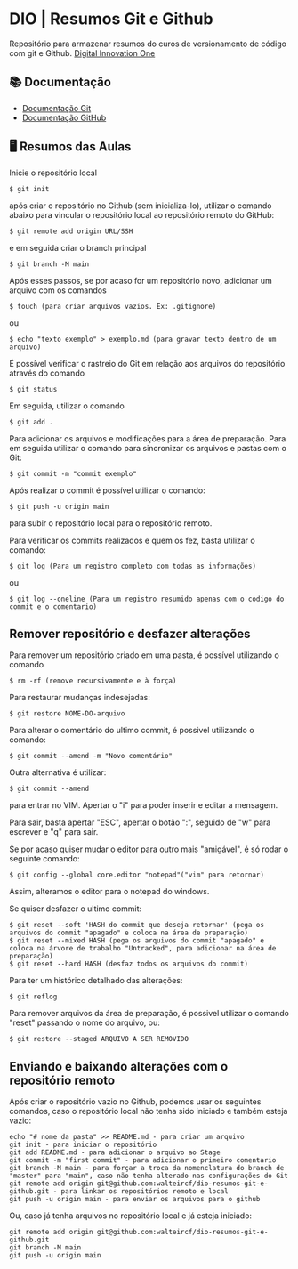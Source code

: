 
# DIO | Resumos Git e Github

Repositório para armazenar resumos do curos de versionamento de código com git e Github. [Digital Innovation One](https://www.dio.me/)

## 📚 Documentação
- [Documentação Git](https://git-scm.com/doc)
- [Documentação GitHub](https://docs.github.com/)

## 🖥️ Resumos das Aulas

Inicie o repositório local
```
$ git init
```
após criar o repositório no Github (sem inicializa-lo), utilizar o comando abaixo para vincular o repositório local ao repositório remoto do GitHub:
```
$ git remote add origin URL/SSH
```
e em seguida criar o branch principal
```
$ git branch -M main
```
Após esses passos, se por acaso for um repositório novo, adicionar um arquivo com os comandos
```
$ touch (para criar arquivos vazios. Ex: .gitignore)
```
ou 
```
$ echo "texto exemplo" > exemplo.md (para gravar texto dentro de um arquivo)
```
É possível verificar o rastreio do Git em relação aos arquivos do repositório através do comando
```
$ git status
```
Em seguida, utilizar o comando
```
$ git add .
```
Para adicionar os arquivos e modificações para a área de preparação. Para em seguida utilizar o comando para sincronizar os arquivos e pastas com o Git:
```
$ git commit -m "commit exemplo"
```
Após realizar o commit é possível utilizar o comando:
```
$ git push -u origin main
```
para subir o repositório local para o repositório remoto.

Para verificar os commits realizados e quem os fez, basta utilizar o comando:
```
$ git log (Para um registro completo com todas as informações)
```
ou
```
$ git log --oneline (Para um registro resumido apenas com o codigo do commit e o comentario)
```


## Remover repositório e desfazer alterações

Para remover um repositório criado em uma pasta, é possível utilizando o comando 
```
$ rm -rf (remove recursivamente e à força)
```
Para restaurar mudanças indesejadas:
```
$ git restore NOME-DO-arquivo
```
Para alterar o comentário do ultimo commit, é possivel utilizando o comando:
```
$ git commit --amend -m "Novo comentário"
```
Outra alternativa é utilizar:
```
$ git commit --amend
```
para entrar no VIM. Apertar o "i" para poder inserir e editar a mensagem.

Para sair, basta apertar "ESC", apertar o botão ":", seguido de "w" para escrever e "q" para sair.

Se por acaso quiser mudar o editor para outro mais "amigável", é só rodar o seguinte comando:
```
$ git config --global core.editor "notepad"("vim" para retornar)
```
Assim, alteramos o editor para o notepad do windows.

Se quiser desfazer o ultimo commit:
```
$ git reset --soft 'HASH do commit que deseja retornar' (pega os arquivos do commit "apagado" e coloca na área de preparação)
$ git reset --mixed HASH (pega os arquivos do commit "apagado" e coloca na árvore de trabalho "Untracked", para adicionar na área de preparação)
$ git reset --hard HASH (desfaz todos os arquivos do commit)
```
Para ter um histórico detalhado das alterações:
```
$ git reflog
```
Para remover arquivos da área de preparação, é possivel utilizar o comando "reset" passando o nome do arquivo, ou:
```
$ git restore --staged ARQUIVO A SER REMOVIDO
```

## Enviando e baixando alterações com o repositório remoto

Após criar o repositório vazio no Github, podemos usar os seguintes comandos, caso o repositório local não tenha sido iniciado e também esteja vazio: 
```
echo "# nome da pasta" >> README.md - para criar um arquivo 
git init - para iniciar o repositório
git add README.md - para adicionar o arquivo ao Stage
git commit -m "first commit" - para adicionar o primeiro comentario
git branch -M main - para forçar a troca da nomenclatura do branch de "master" para "main", caso não tenha alterado nas configurações do Git
git remote add origin git@github.com:walteircf/dio-resumos-git-e-github.git - para linkar os repositórios remoto e local
git push -u origin main - para enviar os arquivos para o github
```
Ou, caso já tenha arquivos no repositório local e já esteja iniciado:
```
git remote add origin git@github.com:walteircf/dio-resumos-git-e-github.git
git branch -M main
git push -u origin main
```
